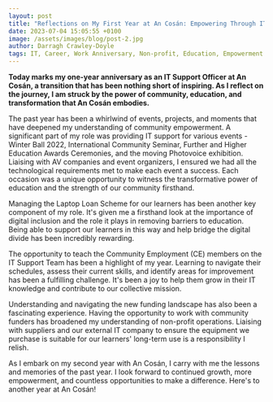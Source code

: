 ```yaml
---
layout: post
title: "Reflections on My First Year at An Cosán: Empowering Through IT"
date: 2023-07-04 15:05:55 +0100
image: /assets/images/blog/post-2.jpg
author: Darragh Crawley-Doyle
tags: IT, Career, Work Anniversary, Non-profit, Education, Empowerment
---
```


**Today marks my one-year anniversary as an IT Support Officer at An Cosán, a transition that has been nothing short of inspiring. As I reflect on the journey, I am struck by the power of community, education, and transformation that An Cosán embodies.**

The past year has been a whirlwind of events, projects, and moments that have deepened my understanding of community empowerment.
A significant part of my role was providing IT support for various events - Winter Ball 2022, International Community Seminar, Further and Higher Education Awards Ceremonies, and the moving Photovoice exhibition.
Liaising with AV companies and event organizers, I ensured we had all the technological requirements met to make each event a success. Each occasion was a unique opportunity to witness the transformative power of education and the strength of our community firsthand.

Managing the Laptop Loan Scheme for our learners has been another key component of my role.
It's given me a firsthand look at the importance of digital inclusion and the role it plays in removing barriers to education.
Being able to support our learners in this way and help bridge the digital divide has been incredibly rewarding.

The opportunity to teach the Community Employment (CE) members on the IT Support Team has been a highlight of my year.
Learning to navigate their schedules, assess their current skills, and identify areas for improvement has been a fulfilling challenge.
It's been a joy to help them grow in their IT knowledge and contribute to our collective mission.

Understanding and navigating the new funding landscape has also been a fascinating experience.
Having the opportunity to work with community funders has broadened my understanding of non-profit operations.
Liaising with suppliers and our external IT company to ensure the equipment we purchase is suitable for our learners' long-term use is a responsibility I relish.

As I embark on my second year with An Cosán, I carry with me the lessons and memories of the past year.
I look forward to continued growth, more empowerment, and countless opportunities to make a difference.
Here's to another year at An Cosán!